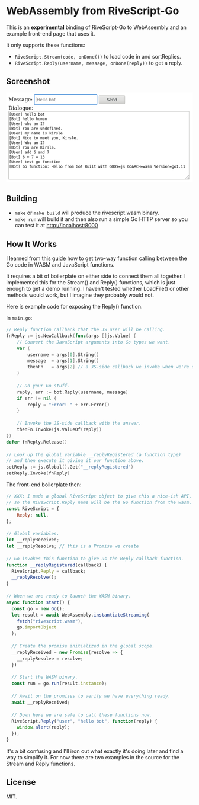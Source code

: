 # WebAssembly from RiveScript-Go

This is an **experimental** binding of RiveScript-Go to WebAssembly and an
example front-end page that uses it.

It only supports these functions:

* `RiveScript.Stream(code, onDone())` to load code in and sortReplies.
* `RiveScript.Reply(username, message, onDone(reply))` to get a reply.

## Screenshot

![screenshot.png](screenshot.png)

## Building

* `make` or `make build` will produce the rivescript.wasm binary.
* `make run` will build it and then also run a simple Go HTTP server so you
  can test it at <http://localhost:8000>

## How It Works

I learned from [this guide][1] how to get two-way function calling between
the Go code in WASM and JavaScript functions.

It requires a bit of boilerplate on either side to connect them all together.
I implemented this for the Stream() and Reply() functions, which is just
enough to get a demo running. I haven't tested whether LoadFile() or other
methods would work, but I imagine they probably would not.

Here is example code for exposing the Reply() function.

In `main.go`:

```go
// Reply function callback that the JS user will be calling.
fnReply := js.NewCallback(func(args []js.Value) {
    // Convert the JavaScript arguments into Go types we want.
    var (
        username = args[0].String()
        message  = args[1].String()
        thenFn   = args[2] // a JS-side callback we invoke when we're done
    )

    // Do your Go stuff.
    reply, err := bot.Reply(username, message)
    if err != nil {
        reply = "Error: " + err.Error()
    }

    // Invoke the JS-side callback with the answer.
    thenFn.Invoke(js.ValueOf(reply))
})
defer fnReply.Release()

// Look up the global variable __replyRegistered (a function type)
// and then execute it giving it our function above.
setReply := js.Global().Get("__replyRegistered")
setReply.Invoke(fnReply)
```

The front-end boilerplate then:

```javascript
// XXX: I made a global RiveScript object to give this a nice-ish API,
// so the RiveScript.Reply name will be the Go function from the wasm.
const RiveScript = {
    Reply: null,
};

// Global variables.
let __replyReceived;
let __replyResolve; // this is a Promise we create

// Go invokes this function to give us the Reply callback function.
function __replyRegistered(callback) {
  RiveScript.Reply = callback;
  __replyResolve();
}

// When we are ready to launch the WASM binary.
async function start() {
  const go = new Go();
  let result = await WebAssembly.instantiateStreaming(
    fetch("rivescript.wasm"),
    go.importObject
  );

  // Create the promise initialized in the global scope.
  __replyReceived = new Promise(resolve => {
    __replyResolve = resolve;
  })

  // Start the WASM binary.
  const run = go.run(result.instance);

  // Await on the promises to verify we have everything ready.
  await __replyReceived;

  // Down here we are safe to call these functions now.
  RiveScript.Reply("user", "hello bot", function(reply) {
    window.alert(reply);
  });
}
```

It's a bit confusing and I'll iron out what exactly it's doing later and
find a way to simplify it. For now there are two examples in the source
for the Stream and Reply functions.

## License

MIT.

[1]: https://medium.zenika.com/go-1-11-webassembly-for-the-gophers-ae4bb8b1ee03
